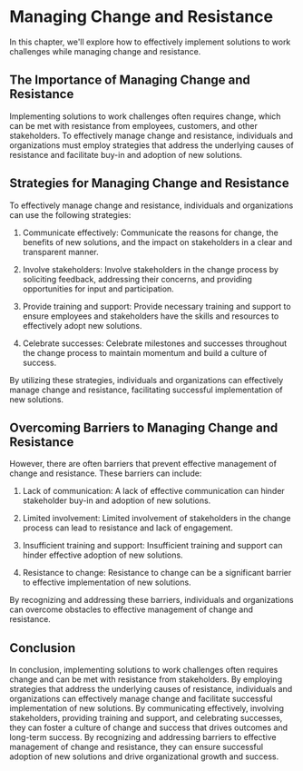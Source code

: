 Managing Change and Resistance
=================================================================

In this chapter, we'll explore how to effectively implement solutions to work challenges while managing change and resistance.

The Importance of Managing Change and Resistance
------------------------------------------------

Implementing solutions to work challenges often requires change, which can be met with resistance from employees, customers, and other stakeholders. To effectively manage change and resistance, individuals and organizations must employ strategies that address the underlying causes of resistance and facilitate buy-in and adoption of new solutions.

Strategies for Managing Change and Resistance
---------------------------------------------

To effectively manage change and resistance, individuals and organizations can use the following strategies:

1. Communicate effectively: Communicate the reasons for change, the benefits of new solutions, and the impact on stakeholders in a clear and transparent manner.

2. Involve stakeholders: Involve stakeholders in the change process by soliciting feedback, addressing their concerns, and providing opportunities for input and participation.

3. Provide training and support: Provide necessary training and support to ensure employees and stakeholders have the skills and resources to effectively adopt new solutions.

4. Celebrate successes: Celebrate milestones and successes throughout the change process to maintain momentum and build a culture of success.

By utilizing these strategies, individuals and organizations can effectively manage change and resistance, facilitating successful implementation of new solutions.

Overcoming Barriers to Managing Change and Resistance
-----------------------------------------------------

However, there are often barriers that prevent effective management of change and resistance. These barriers can include:

1. Lack of communication: A lack of effective communication can hinder stakeholder buy-in and adoption of new solutions.

2. Limited involvement: Limited involvement of stakeholders in the change process can lead to resistance and lack of engagement.

3. Insufficient training and support: Insufficient training and support can hinder effective adoption of new solutions.

4. Resistance to change: Resistance to change can be a significant barrier to effective implementation of new solutions.

By recognizing and addressing these barriers, individuals and organizations can overcome obstacles to effective management of change and resistance.

Conclusion
----------

In conclusion, implementing solutions to work challenges often requires change and can be met with resistance from stakeholders. By employing strategies that address the underlying causes of resistance, individuals and organizations can effectively manage change and facilitate successful implementation of new solutions. By communicating effectively, involving stakeholders, providing training and support, and celebrating successes, they can foster a culture of change and success that drives outcomes and long-term success. By recognizing and addressing barriers to effective management of change and resistance, they can ensure successful adoption of new solutions and drive organizational growth and success.
